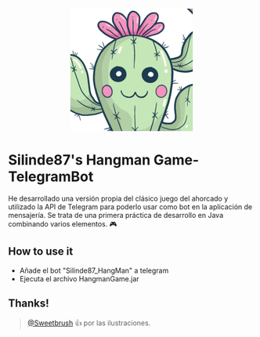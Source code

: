 <p align="center">
<img src="https://github.com/Silinde87/Hangman-TelegramBot/blob/master/src/main/resources/avatar.png?raw=true" title="Silinde87 Hangman Game" alt="Silinde87">
</p>

# **Silinde87's Hangman Game-TelegramBot**
 He desarrollado una versión propia del clásico juego del ahorcado y utilizado la API de Telegram para poderlo usar como bot en la aplicación de mensajería.
 Se trata de una primera práctica de desarrollo en Java combinando varios elementos. :video_game:

## How to use it
- Añade el bot "Silinde87_HangMan" a telegram
- Ejecuta el archivo HangmanGame.jar
## Thanks!
 > [@Sweetbrush](https://www.instagram.com/sweetbrush_/) :+1: por las ilustraciones.
